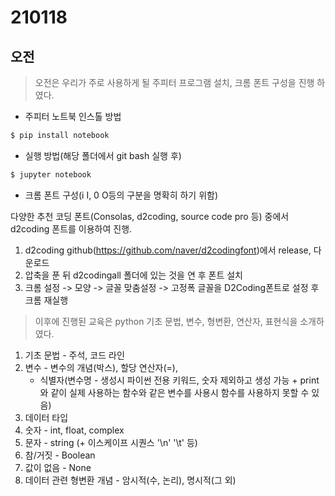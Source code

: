 # 210118

## 오전

> 오전은 우리가 주로 사용하게 될 주피터 프로그램 설치, 크롬 폰트 구성을 진행 하였다.
>



- 주피터 노트북 인스톨 방법

 ```bash
$ pip install notebook
 ```

- 실행 방법(해당 폴더에서 git bash 실행 후)

```bash
$ jupyter notebook
```

- 크롬 폰트 구성(i I, 0 O등의 구분을 명확히 하기 위함)

다양한 추천 코딩 폰트(Consolas, d2coding, source code pro 등) 중에서 d2coding 폰트를 이용하여 진행.

1. d2coding github(https://github.com/naver/d2codingfont)에서 release, 다운로드
2. 압축을 푼 뒤 d2codingall 폴더에 있는 것을 연 후 폰트 설치
3. 크롬 설정 -> 모양 -> 글꼴 맞춤설정 -> 고정폭 글꼴을 D2Coding폰트로 설정 후 크롬 재실행



> 이후에 진행된 교육은 python 기초 문법, 변수, 형변환, 연산자, 표현식을 소개하였다.

1. 기초 문법 - 주석, 코드 라인
2. 변수 - 변수의 개념(박스), 할당 연산자(=), 
   - 식별자(변수명 - 생성시 파이썬 전용 키워드, 숫자 제외하고 생성 가능 + print와 같이 실제 사용하는 함수와 같은 변수를 사용시 함수를 사용하지 못할 수 있음)
3.  데이터 타입
   1. 숫자 - int, float, complex
   2. 문자 - string (+ 이스케이프 시퀀스 '\n' '\t' 등)
   3. 참/거짓 - Boolean
   4. 값이 없음 - None
   5. 데이터 관련 형변환 개념 - 암시적(수, 논리), 명시적(그 외)